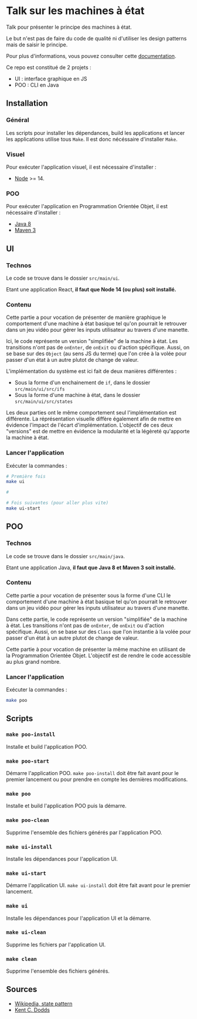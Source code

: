 # Talk sur les machines à état

Talk pour présenter le principe des machines à état.

Le but n'est pas de faire du code de qualité ni d'utiliser les design patterns mais de saisir le principe.

Pour plus d'informations, vous pouvez consulter cette [documentation](https://en.wikipedia.org/wiki/State_pattern).

Ce repo est constitué de 2 projets :

- UI : interface graphique en JS
- POO : CLI en Java

## Installation

### Général

Les scripts pour installer les dépendances, build les applications et lancer les applications
utilise tous `Make`. Il est donc nécéssaire d'installer `Make`.

### Visuel

Pour exécuter l'application visuel, il est nécessaire d'installer :

- [Node](https://nodejs.org/en/download/) >= 14.

### POO

Pour exécuter l'application en Programmation Orientée Objet, il est nécessaire d'installer :

- [Java 8](https://adoptopenjdk.net/?variant=openjdk8&jvmVariant=hotspot)
- [Maven 3](https://maven.apache.org/download.cgi)

## UI

### Technos

Le code se trouve dans le dossier `src/main/ui`.

Etant une application React, **il faut que Node 14 (ou plus) soit installé.**

### Contenu

Cette partie a pour vocation de présenter de manière graphique le comportement d'une machine à état basique tel qu'on pourrait le retrouver dans un jeu vidéo
pour gérer les inputs utilisateur au travers d'une manette.

Ici, le code représente un version "simplifiée" de la machine à état. Les transitions n'ont pas de `onEnter`, de `onExit` ou d'action spécifique. Aussi, on se base sur des `Object` (au sens JS du terme) que l'on crée à la volée pour passer d'un état à un autre plutot de change de valeur.

L'implémentation du système est ici fait de deux manières différentes :

- Sous la forme d'un enchainement de `if`, dans le dossier `src/main/ui/src/ifs`
- Sous la forme d'une machine à état, dans le dossier `src/main/ui/src/states`

Les deux parties ont le même comportement seul l'implémentation est différente. La réprésentation
visuelle diffère également afin de mettre en évidence l'impact de l'écart d'implémentation.
L'objectif de ces deux "versions" est de mettre en évidence la modularité et la légèreté qu'apporte la machine à état.

### Lancer l'application

Exécuter la commandes :

```sh
# Première fois
make ui

#

# Fois suivantes (pour aller plus vite)
make ui-start
```

## POO

### Technos

Le code se trouve dans le dossier `src/main/java`.

Etant une application Java, **il faut que Java 8 et Maven 3 soit installé.**

### Contenu

Cette partie a pour vocation de présenter sous la forme d'une CLI le comportement d'une machine à état basique tel qu'on pourrait le retrouver dans un jeu vidéo
pour gérer les inputs utilisateur au travers d'une manette.

Dans cette partie, le code représente un version "simplifiée" de la machine à état. Les transitions n'ont pas de `onEnter`, de `onExit` ou d'action spécifique. Aussi, on se base sur des `Class` que l'on instantie à la volée pour passer d'un état à un autre plutot de change de valeur.

Cette partie à pour vocation de présenter la même machine en utilisant de la Programmation Orientée Objet.
L'objectif est de rendre le code accessible au plus grand nombre.

### Lancer l'application

Exécuter la commandes :

```sh
make poo
```

## Scripts

### `make poo-install`

Installe et build l'application POO.

### `make poo-start`

Démarre l'application POO. `make poo-install` doit être fait avant pour le premier lancement ou pour prendre en compte les dernières modifications.

### `make poo`

Installe et build l'application POO puis la démarre.

### `make poo-clean`

Supprime l'ensemble des fichiers générés par l'application POO.

### `make ui-install`

Installe les dépendances pour l'application UI.

### `make ui-start`

Démarre l'application UI.
`make ui-install` doit être fait avant pour le premier lancement.

### `make ui`

Installe les dépendances pour l'application UI et la démarre.

### `make ui-clean`

Supprime les fichiers par l'application UI.

### `make clean`

Supprime l'ensemble des fichiers générés.

## Sources

- [Wikipedia, state pattern](https://en.wikipedia.org/wiki/State_pattern)
- [Kent C. Dodds](https://kentcdodds.com/blog/implementing-a-simple-state-machine-library-in-javascript)
